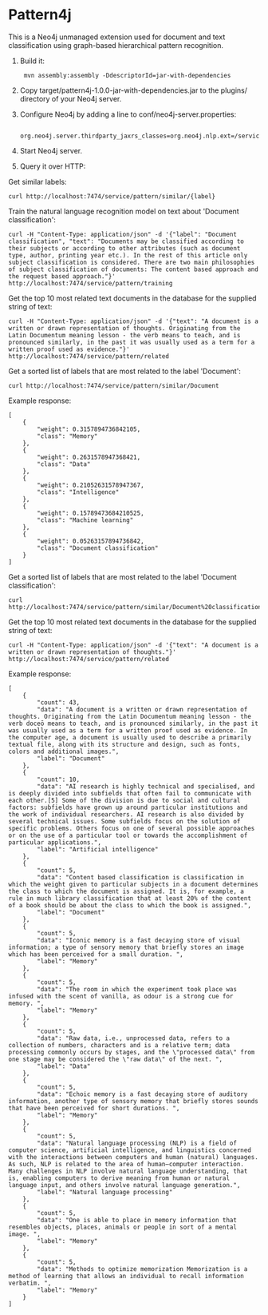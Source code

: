 Pattern4j
==========================

This is a Neo4j unmanaged extension used for document and text classification using graph-based hierarchical pattern recognition.

1. Build it:

        mvn assembly:assembly -DdescriptorId=jar-with-dependencies

2. Copy target/pattern4j-1.0.0-jar-with-dependencies.jar to the plugins/ directory of your Neo4j server.

3. Configure Neo4j by adding a line to conf/neo4j-server.properties:

        org.neo4j.server.thirdparty_jaxrs_classes=org.neo4j.nlp.ext=/service

4. Start Neo4j server.

5. Query it over HTTP:

Get similar labels:

    curl http://localhost:7474/service/pattern/similar/{label}

Train the natural language recognition model on text about 'Document classification':

    curl -H "Content-Type: application/json" -d '{"label": "Document classification", "text": "Documents may be classified according to their subjects or according to other attributes (such as document type, author, printing year etc.). In the rest of this article only subject classification is considered. There are two main philosophies of subject classification of documents: The content based approach and the request based approach."}' http://localhost:7474/service/pattern/training

Get the top 10 most related text documents in the database for the supplied string of text:

    curl -H "Content-Type: application/json" -d '{"text": "A document is a written or drawn representation of thoughts. Originating from the Latin Documentum meaning lesson - the verb means to teach, and is pronounced similarly, in the past it was usually used as a term for a written proof used as evidence."}' http://localhost:7474/service/pattern/related

Get a sorted list of labels that are most related to the label 'Document':

    curl http://localhost:7474/service/pattern/similar/Document

Example response:

    [
        {
            "weight": 0.3157894736842105,
            "class": "Memory"
        },
        {
            "weight": 0.2631578947368421,
            "class": "Data"
        },
        {
            "weight": 0.21052631578947367,
            "class": "Intelligence"
        },
        {
            "weight": 0.15789473684210525,
            "class": "Machine learning"
        },
        {
            "weight": 0.05263157894736842,
            "class": "Document classification"
        }
    ]

Get a sorted list of labels that are most related to the label 'Document classification':

    curl http://localhost:7474/service/pattern/similar/Document%20classification

Get the top 10 most related text documents in the database for the supplied string of text:

    curl -H "Content-Type: application/json" -d '{"text": "A document is a written or drawn representation of thoughts."}' http://localhost:7474/service/pattern/related

Example response:

    [
        {
            "count": 43,
            "data": "A document is a written or drawn representation of thoughts. Originating from the Latin Documentum meaning lesson - the verb doceō means to teach, and is pronounced similarly, in the past it was usually used as a term for a written proof used as evidence. In the computer age, a document is usually used to describe a primarily textual file, along with its structure and design, such as fonts, colors and additional images.",
            "label": "Document"
        },
        {
            "count": 10,
            "data": "AI research is highly technical and specialised, and is deeply divided into subfields that often fail to communicate with each other.[5] Some of the division is due to social and cultural factors: subfields have grown up around particular institutions and the work of individual researchers. AI research is also divided by several technical issues. Some subfields focus on the solution of specific problems. Others focus on one of several possible approaches or on the use of a particular tool or towards the accomplishment of particular applications.",
            "label": "Artificial intelligence"
        },
        {
            "count": 5,
            "data": "Content based classification is classification in which the weight given to particular subjects in a document determines the class to which the document is assigned. It is, for example, a rule in much library classification that at least 20% of the content of a book should be about the class to which the book is assigned.",
            "label": "Document"
        },
        {
            "count": 5,
            "data": "Iconic memory is a fast decaying store of visual information; a type of sensory memory that briefly stores an image which has been perceived for a small duration. ",
            "label": "Memory"
        },
        {
            "count": 5,
            "data": "The room in which the experiment took place was infused with the scent of vanilla, as odour is a strong cue for memory. ",
            "label": "Memory"
        },
        {
            "count": 5,
            "data": "Raw data, i.e., unprocessed data, refers to a collection of numbers, characters and is a relative term; data processing commonly occurs by stages, and the \"processed data\" from one stage may be considered the \"raw data\" of the next. ",
            "label": "Data"
        },
        {
            "count": 5,
            "data": "Echoic memory is a fast decaying store of auditory information, another type of sensory memory that briefly stores sounds that have been perceived for short durations. ",
            "label": "Memory"
        },
        {
            "count": 5,
            "data": "Natural language processing (NLP) is a field of computer science, artificial intelligence, and linguistics concerned with the interactions between computers and human (natural) languages. As such, NLP is related to the area of human–computer interaction. Many challenges in NLP involve natural language understanding, that is, enabling computers to derive meaning from human or natural language input, and others involve natural language generation.",
            "label": "Natural language processing"
        },
        {
            "count": 5,
            "data": "One is able to place in memory information that resembles objects, places, animals or people in sort of a mental image. ",
            "label": "Memory"
        },
        {
            "count": 5,
            "data": "Methods to optimize memorization Memorization is a method of learning that allows an individual to recall information verbatim. ",
            "label": "Memory"
        }
    ]
